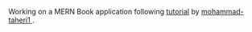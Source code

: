 Working on a MERN Book application following  [tutorial](https://www.freecodecamp.org/news/mern-stack-crash-course/) by [mohammad-taheri1 ](https://github.com/mohammad-taheri1).